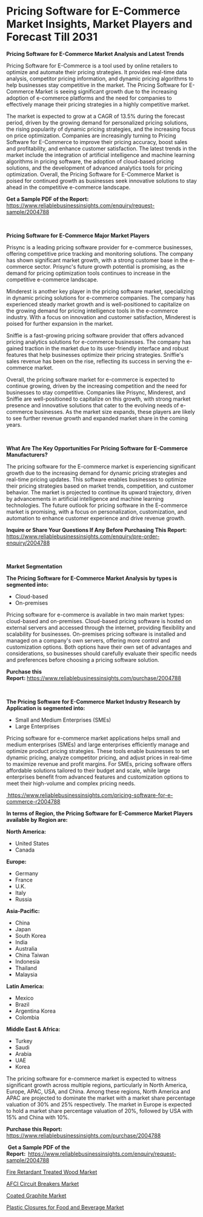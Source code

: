 <p><h1>Pricing Software for E-Commerce Market Insights, Market Players and Forecast Till 2031</h1></p><p><strong>Pricing Software for E-Commerce Market Analysis and Latest Trends</strong></p>
<p><p>Pricing Software for E-Commerce is a tool used by online retailers to optimize and automate their pricing strategies. It provides real-time data analysis, competitor pricing information, and dynamic pricing algorithms to help businesses stay competitive in the market. The Pricing Software for E-Commerce Market is seeing significant growth due to the increasing adoption of e-commerce platforms and the need for companies to effectively manage their pricing strategies in a highly competitive market. </p><p>The market is expected to grow at a CAGR of 13.5% during the forecast period, driven by the growing demand for personalized pricing solutions, the rising popularity of dynamic pricing strategies, and the increasing focus on price optimization. Companies are increasingly turning to Pricing Software for E-Commerce to improve their pricing accuracy, boost sales and profitability, and enhance customer satisfaction. The latest trends in the market include the integration of artificial intelligence and machine learning algorithms in pricing software, the adoption of cloud-based pricing solutions, and the development of advanced analytics tools for pricing optimization. Overall, the Pricing Software for E-Commerce Market is poised for continued growth as businesses seek innovative solutions to stay ahead in the competitive e-commerce landscape.</p></p>
<p><strong>Get a Sample PDF of the Report:&nbsp;</strong> <a href="https://www.reliablebusinessinsights.com/enquiry/request-sample/2004788">https://www.reliablebusinessinsights.com/enquiry/request-sample/2004788</a></p>
<p>&nbsp;</p>
<p><strong>Pricing Software for E-Commerce Major Market Players</strong></p>
<p><p>Prisync is a leading pricing software provider for e-commerce businesses, offering competitive price tracking and monitoring solutions. The company has shown significant market growth, with a strong customer base in the e-commerce sector. Prisync's future growth potential is promising, as the demand for pricing optimization tools continues to increase in the competitive e-commerce landscape.</p><p>Minderest is another key player in the pricing software market, specializing in dynamic pricing solutions for e-commerce companies. The company has experienced steady market growth and is well-positioned to capitalize on the growing demand for pricing intelligence tools in the e-commerce industry. With a focus on innovation and customer satisfaction, Minderest is poised for further expansion in the market.</p><p>Sniffie is a fast-growing pricing software provider that offers advanced pricing analytics solutions for e-commerce businesses. The company has gained traction in the market due to its user-friendly interface and robust features that help businesses optimize their pricing strategies. Sniffie's sales revenue has been on the rise, reflecting its success in serving the e-commerce market.</p><p>Overall, the pricing software market for e-commerce is expected to continue growing, driven by the increasing competition and the need for businesses to stay competitive. Companies like Prisync, Minderest, and Sniffie are well-positioned to capitalize on this growth, with strong market presence and innovative solutions that cater to the evolving needs of e-commerce businesses. As the market size expands, these players are likely to see further revenue growth and expanded market share in the coming years.</p></p>
<p>&nbsp;</p>
<p><strong>What Are The Key Opportunities For Pricing Software for E-Commerce Manufacturers?</strong></p>
<p><p>The pricing software for the E-commerce market is experiencing significant growth due to the increasing demand for dynamic pricing strategies and real-time pricing updates. This software enables businesses to optimize their pricing strategies based on market trends, competition, and customer behavior. The market is projected to continue its upward trajectory, driven by advancements in artificial intelligence and machine learning technologies. The future outlook for pricing software in the E-commerce market is promising, with a focus on personalization, customization, and automation to enhance customer experience and drive revenue growth.</p></p>
<p><strong>Inquire or Share Your Questions If Any Before Purchasing This Report:</strong> <a href="https://www.reliablebusinessinsights.com/enquiry/pre-order-enquiry/2004788">https://www.reliablebusinessinsights.com/enquiry/pre-order-enquiry/2004788</a></p>
<p>&nbsp;</p>
<p><strong>Market Segmentation</strong></p>
<p><strong>The Pricing Software for E-Commerce Market Analysis by types is segmented into:</strong></p>
<p><ul><li>Cloud-based</li><li>On-premises</li></ul></p>
<p><p>Pricing software for e-commerce is available in two main market types: cloud-based and on-premises. Cloud-based pricing software is hosted on external servers and accessed through the internet, providing flexibility and scalability for businesses. On-premises pricing software is installed and managed on a company's own servers, offering more control and customization options. Both options have their own set of advantages and considerations, so businesses should carefully evaluate their specific needs and preferences before choosing a pricing software solution.</p></p>
<p><strong>Purchase this Report:&nbsp;</strong><a href="https://www.reliablebusinessinsights.com/purchase/2004788">https://www.reliablebusinessinsights.com/purchase/2004788</a></p>
<p>&nbsp;</p>
<p><strong>The Pricing Software for E-Commerce Market Industry Research by Application is segmented into:</strong></p>
<p><ul><li>Small and Medium Enterprises (SMEs)</li><li>Large Enterprises</li></ul></p>
<p><p>Pricing software for e-commerce market applications helps small and medium enterprises (SMEs) and large enterprises efficiently manage and optimize product pricing strategies. These tools enable businesses to set dynamic pricing, analyze competitor pricing, and adjust prices in real-time to maximize revenue and profit margins. For SMEs, pricing software offers affordable solutions tailored to their budget and scale, while large enterprises benefit from advanced features and customization options to meet their high-volume and complex pricing needs.</p></p>
<p><a href="https://www.reliablebusinessinsights.com/pricing-software-for-e-commerce-r2004788">&nbsp;https://www.reliablebusinessinsights.com/pricing-software-for-e-commerce-r2004788</a></p>
<p><strong>In terms of Region, the Pricing Software for E-Commerce Market Players available by Region are:</strong></p>
<p>
    <p> <strong> North America: </strong>
        <ul>
            <li>United States</li>
            <li>Canada</li>
        </ul>
        </p> 
    <p> <strong> Europe: </strong>
        <ul>
            <li>Germany</li>
            <li>France</li>
            <li>U.K.</li>
            <li>Italy</li>
            <li>Russia</li>
        </ul>
        </p> 
    <p> <strong> Asia-Pacific: </strong>
        <ul>
            <li>China</li>
            <li>Japan</li>
            <li>South Korea</li>
            <li>India</li>
            <li>Australia</li>
            <li>China Taiwan</li>
            <li>Indonesia</li>
            <li>Thailand</li>
            <li>Malaysia</li>
        </ul>
        </p> 
    <p> <strong> Latin America: </strong>
        <ul>
            <li>Mexico</li>
            <li>Brazil</li>
            <li>Argentina Korea</li>
            <li>Colombia</li>
        </ul>
        </p> 
    <p> <strong> Middle East & Africa: </strong>
        <ul>
            <li>Turkey</li>
            <li>Saudi</li>
            <li>Arabia</li>
            <li>UAE</li>
            <li>Korea</li>
        </ul>
    </p>
    </p>
<p><p>The pricing software for e-commerce market is expected to witness significant growth across multiple regions, particularly in North America, Europe, APAC, USA, and China. Among these regions, North America and APAC are projected to dominate the market with a market share percentage valuation of 30% and 25% respectively. The market in Europe is expected to hold a market share percentage valuation of 20%, followed by USA with 15% and China with 10%.</p></p>
<p><strong>Purchase this Report: </strong><a href="https://www.reliablebusinessinsights.com/purchase/2004788">https://www.reliablebusinessinsights.com/purchase/2004788</a></p>
<p>&nbsp;<strong>Get a Sample PDF of the Report:&nbsp;&nbsp;</strong><a href="https://www.reliablebusinessinsights.com/enquiry/request-sample/2004788">https://www.reliablebusinessinsights.com/enquiry/request-sample/2004788</a></p>
<p><strong></strong></p>
<p><p><a href="https://www.linkedin.com/pulse/global-fire-retardant-treated-wood-market-size-share-ytixe?trackingId=kDHZ0MgrAzOZ4p3vyaUyJQ%3D%3D">Fire Retardant Treated Wood Market</a></p><p><a href="https://github.com/tusomamen9/Market-Research-Report-List-1/blob/main/afci-circuit-breakers-market.md">AFCI Circuit Breakers Market</a></p><p><a href="https://www.linkedin.com/pulse/insights-coated-graphite-market-players-size-geographical-lexzf?trackingId=98KurtTwTbWsfmmRRu5IDg%3D%3D">Coated Graphite Market</a></p><p><a href="https://github.com/ofpaqrof92/Market-Research-Report-List-1/blob/main/plastic-closures-for-food-and-beverage-market.md">Plastic Closures for Food and Beverage Market</a></p></p>